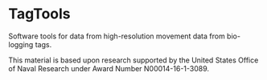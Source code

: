 # TagTools
Software tools for data from high-resolution movement data from bio-logging tags.

This material is based upon research supported by the United States Office of Naval Research under Award Number N00014-16-1-3089.
